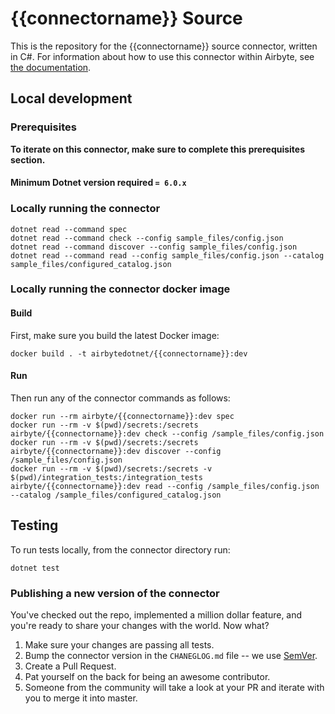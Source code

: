 # {{connectorname}} Source

This is the repository for the {{connectorname}} source connector, written in C#.
For information about how to use this connector within Airbyte, see [the documentation](https://docs.airbyte.io/integrations/sources/{{connectorname}}).

## Local development

### Prerequisites
**To iterate on this connector, make sure to complete this prerequisites section.**

#### Minimum Dotnet version required `= 6.0.x`

### Locally running the connector
```
dotnet read --command spec
dotnet read --command check --config sample_files/config.json
dotnet read --command discover --config sample_files/config.json
dotnet read --command read --config sample_files/config.json --catalog sample_files/configured_catalog.json
```

### Locally running the connector docker image

#### Build
First, make sure you build the latest Docker image:
```
docker build . -t airbytedotnet/{{connectorname}}:dev
```

#### Run
Then run any of the connector commands as follows:
```
docker run --rm airbyte/{{connectorname}}:dev spec
docker run --rm -v $(pwd)/secrets:/secrets airbyte/{{connectorname}}:dev check --config /sample_files/config.json
docker run --rm -v $(pwd)/secrets:/secrets airbyte/{{connectorname}}:dev discover --config /sample_files/config.json
docker run --rm -v $(pwd)/secrets:/secrets -v $(pwd)/integration_tests:/integration_tests airbyte/{{connectorname}}:dev read --config /sample_files/config.json --catalog /sample_files/configured_catalog.json
```
## Testing
To run tests locally, from the connector directory run:
```
dotnet test
```

### Publishing a new version of the connector
You've checked out the repo, implemented a million dollar feature, and you're ready to share your changes with the world. Now what?
1. Make sure your changes are passing all tests.
1. Bump the connector version in the `CHANEGLOG.md` file -- we use [SemVer](https://semver.org/).
1. Create a Pull Request.
1. Pat yourself on the back for being an awesome contributor.
1. Someone from the community will take a look at your PR and iterate with you to merge it into master.
